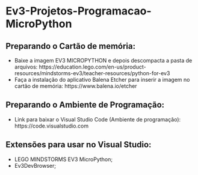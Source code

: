 # Ev3-Projetos-Programacao-MicroPython

## Preparando o Cartão de memória:
<ul>
    <li>Baixe a imagem EV3 MICROPYTHON e depois descompacta a pasta de arquivos: https://education.lego.com/en-us/product-resources/mindstorms-ev3/teacher-resources/python-for-ev3</li>
    <li>Faça a instalação do aplicativo Balena Etcher para inserir a imagem no cartão de memória: https://www.balena.io/etcher</li>
</ul>

## Preparando o Ambiente de Programação:
<ul>
    <li>Link para baixar o Visual Studio Code (Ambiente de programação): https://code.visualstudio.com</li>
</ul>

## Extensões para usar no Visual Studio:
<ul>
    <li>LEGO MINDSTORMS EV3 MicroPython;</li>
    <li>Ev3DevBrowser;</li>
</ul>



